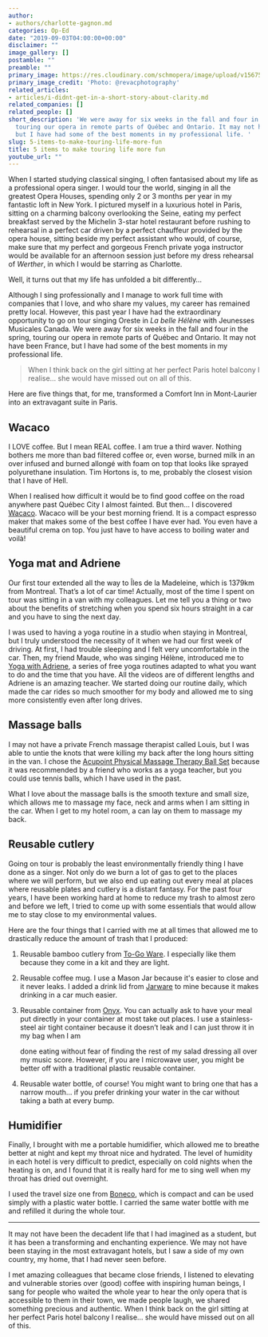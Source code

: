 ```yaml
---
author:
- authors/charlotte-gagnon.md
categories: Op-Ed
date: "2019-09-03T04:00:00+00:00"
disclaimer: ""
image_gallery: []
postamble: ""
preamble: ""
primary_image: https://res.cloudinary.com/schmopera/image/upload/v1567537346/media/2019/09/sqTouringLife_nuf8nx.jpg
primary_image_credit: 'Photo: @revacphotography'
related_articles:
- articles/i-didnt-get-in-a-short-story-about-clarity.md
related_companies: []
related_people: []
short_description: 'We were away for six weeks in the fall and four in the spring,
  touring our opera in remote parts of Québec and Ontario. It may not have been France,
  but I have had some of the best moments in my professional life. '
slug: 5-items-to-make-touring-life-more-fun
title: 5 items to make touring life more fun
youtube_url: ""
---
```

When I started studying classical singing, I often fantasised about my life as a professional opera singer. I would tour the world, singing in all the greatest Opera Houses, spending only 2 or 3 months per year in my fantastic loft in New York. I pictured myself in a luxurious hotel in Paris, sitting on a charming balcony overlooking the Seine, eating my perfect breakfast served by the Michelin 3-star hotel restaurant before rushing to rehearsal in a perfect car driven by a perfect chauffeur provided by the opera house, sitting beside my perfect assistant who would, of course, make sure that my perfect and gorgeous French private yoga instructor would be available for an afternoon session just before my dress rehearsal of _Werther_, in which I would be starring as Charlotte.

Well, it turns out that my life has unfolded a bit differently… 

Although I sing professionally and I manage to work full time with companies that I love, and who share my values, my career has remained pretty local. However, this past year I have had the extraordinary opportunity to go on tour singing Oreste in _La belle Hélène_ with Jeunesses Musicales Canada. We were away for six weeks in the fall and four in the spring, touring our opera in remote parts of Québec and Ontario. It may not have been France, but I have had some of the best moments in my professional life. 

> When I think back on the girl sitting at her perfect Paris hotel balcony I realise… she would have missed out on all of this.

Here are five things that, for me, transformed a Comfort Inn in Mont-Laurier into an extravagant suite in Paris. 

## Wacaco

I LOVE coffee. But I mean REAL coffee. I am true a third waver. Nothing bothers me more than bad filtered coffee or, even worse, burned milk in an over infused and burned allongé with foam on top that looks like sprayed polyurethane insulation. Tim Hortons is, to me, probably the closest vision that I have of Hell. 

When I realised how difficult it would be to find good coffee on the road anywhere past Québec City I almost fainted. But then… I discovered [Wacaco](https://fr.wacaco.com/). Wacaco will be your best morning friend. It is a compact espresso maker that makes some of the best coffee I have ever had. You even have a beautiful crema on top. You just have to have access to boiling water and voilà!

## Yoga mat and Adriene

Our first tour extended all the way to Îles de la Madeleine, which is 1379km from Montreal. That’s a lot of car time! Actually, most of the time I spent on tour was sitting in a van with my colleagues. Let me tell you a thing or two about the benefits of stretching when you spend six hours straight in a car and you have to sing the next day. 

I was used to having a yoga routine in a studio when staying in Montreal, but I truly understood the necessity of it when we had our first week of driving. At first, I had trouble sleeping and I felt very uncomfortable in the car. Then, my friend Maude, who was singing Hélène, introduced me to [Yoga with Adriene](https://yogawithadriene.com/), a series of free yoga routines adapted to what you want to do and the time that you have. All the videos are of different lengths and Adriene is an amazing teacher. We started doing our routine daily, which made the car rides so much smoother for my body and allowed me to sing more consistently even after long drives.

## Massage balls

I may not have a private French massage therapist called Louis, but I was able to untie the knots that were killing my back after the long hours sitting in the van. I chose the [Acupoint Physical Massage Therapy Ball Set](https://www.amazon.com/Acupoint-Physical-Massage-Therapy-Balls-x/dp/B01IL7SKUU) because it was recommended by a friend who works as a yoga teacher, but you could use tennis balls, which I have used in the past. 

What I love about the massage balls is the smooth texture and small size, which allows me to massage my face, neck and arms when I am sitting in the car. When I get to my hotel room, a can lay on them to massage my back.

## Reusable cutlery

Going on tour is probably the least environmentally friendly thing I have done as a singer. Not only do we burn a lot of gas to get to the places where we will perform, but we also end up eating out every meal at places where reusable plates and cutlery is a distant fantasy. For the past four years, I have been working hard at home to reduce my trash to almost zero and before we left, I tried to come up with some essentials that would allow me to stay close to my environmental values. 

Here are the four things that I carried with me at all times that allowed me to drastically reduce the amount of trash that I produced:

1. Reusable bamboo cutlery from [To-Go Ware](https://www.to-goware.com/category-bamboo-utensil-sets-247). I especially like them because they come in a kit and they are light.
2. Reusable coffee mug. I use a Mason Jar because it's easier to close and it never leaks. I added a drink lid from [Jarware](https://www.jarware.com/collections/bevware/products/drink-lid) to mine because it makes drinking in a car much easier.
3. Reusable container from [Onyx](http://www.onyxcontainers.com/22-airtight). You can actually ask to have your meal put directly in your container at most take out places. I use a stainless-steel air tight container because it doesn’t leak and I can just throw it in my bag when I am

   done eating without fear of finding the rest of my salad dressing all over my music score. However, if you are I microwave user, you might be better off with a traditional plastic reusable container.
4. Reusable water bottle, of course! You might want to bring one that has a narrow mouth… if you prefer drinking your water in the car without taking a bath at every bump.

## Humidifier

Finally, I brought with me a portable humidifier, which allowed me to breathe better at night and kept my throat nice and hydrated. The level of humidity in each hotel is very difficult to predict, especially on cold nights when the heating is on, and I found that it is really hard for me to sing well when my throat has dried out overnight. 

I used the travel size one from [Boneco](https://www.boneco.com/en/u7146), which is compact and can be used simply with a plastic water bottle. I carried the same water bottle with me and refilled it during the whole tour.

***

It may not have been the decadent life that I had imagined as a student, but it has been a transforming and enchanting experience. We may not have been staying in the most extravagant hotels, but I saw a side of my own country, my home, that I had never seen before. 

I met amazing colleagues that became close friends, I listened to elevating and vulnerable stories over (good) coffee with inspiring human beings, I sang for people who waited the whole year to hear the only opera that is accessible to them in their town, we made people laugh, we shared something precious and authentic. When I think back on the girl sitting at her perfect Paris hotel balcony I realise… she would have missed out on all of this.